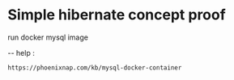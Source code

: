 # Simple hibernate concept proof

run docker mysql image

-- help : 
    
    https://phoenixnap.com/kb/mysql-docker-container



